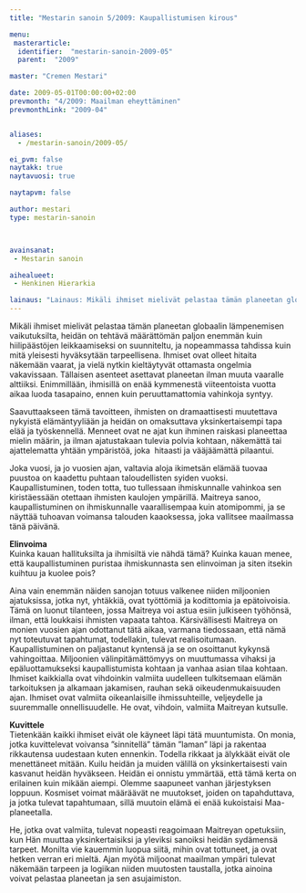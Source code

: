 ```yaml
---
title: "Mestarin sanoin 5/2009: Kaupallistumisen kirous"

menu:
 masterarticle:
  identifier:  "mestarin-sanoin-2009-05"
  parent:  "2009"

master: "Cremen Mestari"

date: 2009-05-01T00:00:00+02:00
prevmonth: "4/2009: Maailman eheyttäminen"
prevmonthLink: "2009-04"


aliases:
  - /mestarin-sanoin/2009-05/

ei_pvm: false
naytakk: true
naytavuosi: true

naytapvm: false

author: mestari
type: mestarin-sanoin



avainsanat:
 - Mestarin sanoin

aihealueet:
 - Henkinen Hierarkia

lainaus: "Lainaus: Mikäli ihmiset mielivät pelastaa tämän planeetan globaalin lämpenemisen vaikutuksilta, heidän on tehtävä määrättömän paljon enemmän kuin hiilipäästöjen leikkaamiseksi on suunniteltu, ja nopeammassa tahdissa kuin mitä yleisesti hyväksytään tarpeellisena."
---
```

<p>Mikäli ihmiset mielivät pelastaa tämän planeetan globaalin lämpenemisen vaikutuksilta, heidän on tehtävä määrättömän paljon enemmän kuin hiilipäästöjen leikkaamiseksi on suunniteltu, ja nopeammassa tahdissa kuin mitä yleisesti hyväksytään tarpeellisena. Ihmiset ovat olleet hitaita näkemään vaarat, ja vielä nytkin kieltäytyvät ottamasta ongelmia vakavissaan. Tällaisen asenteet asettavat planeetan ilman muuta vaaralle alttiiksi. Enimmillään, ihmisillä on enää kymmenestä viiteentoista vuotta aikaa luoda tasapaino, ennen kuin peruuttamattomia vahinkoja syntyy.</p>
<p>Saavuttaakseen tämä tavoitteen, ihmisten on dramaattisesti muutettava nykyistä elämäntyyliään ja heidän on omaksuttava yksinkertaisempi tapa elää ja työskennellä. Menneet ovat ne ajat kun ihminen raiskasi planeettaa mielin määrin, ja ilman ajatustakaan tulevia polvia kohtaan, näkemättä tai ajattelematta yhtään ympäristöä, joka  hitaasti ja vääjäämättä pilaantui.</p>
<p>Joka vuosi, ja jo vuosien ajan, valtavia aloja ikimetsän elämää tuovaa puustoa on kaadettu puhtaan taloudellisten syiden vuoksi. Kaupallistuminen, toden totta, tuo tullessaan ihmiskunnalle vahinkoa sen kiristäessään otettaan ihmisten kaulojen ympärillä. Maitreya sanoo, kaupallistuminen on ihmiskunnalle vaarallisempaa kuin atomipommi, ja se näyttää tuhoavan voimansa talouden kaaoksessa, joka vallitsee maailmassa tänä päivänä.</p>
<p><strong>Elinvoima</strong><br />
Kuinka kauan hallituksilta ja ihmisiltä vie nähdä tämä? Kuinka kauan menee, että kaupallistuminen puristaa ihmiskunnasta sen elinvoiman ja siten itsekin kuihtuu ja kuolee pois?</p>
<p>Aina vain enemmän näiden sanojan totuus valkenee niiden miljoonien ajatuksissa, jotka nyt, yhtäkkiä, ovat työttömiä ja kodittomia ja epätoivoisia. Tämä on luonut tilanteen, jossa Maitreya voi astua esiin julkiseen työhönsä, ilman, että loukkaisi ihmisten vapaata tahtoa. Kärsivällisesti Maitreya on monien vuosien ajan odottanut tätä aikaa, varmana tiedossaan, että nämä nyt toteutuvat tapahtumat, todellakin, tulevat realisoitumaan. Kaupallistuminen on paljastanut kyntensä ja se on osoittanut kykynsä vahingoittaa. Miljoonien välinpitämättömyys on muuttumassa vihaksi ja epäluottamukseksi kaupallistumista kohtaan ja vanhaa asian tilaa kohtaan. Ihmiset kaikkialla ovat vihdoinkin valmiita uudelleen tulkitsemaan elämän tarkoituksen ja alkamaan jakamisen, rauhan sekä oikeudenmukaisuuden ajan. Ihmiset ovat valmiita oikeanlaisille ihmissuhteille, veljeydelle ja suuremmalle onnellisuudelle. He ovat, vihdoin, valmiita Maitreyan kutsulle.</p>
<p><strong>Kuvittele</strong><br />
Tietenkään kaikki ihmiset eivät ole käyneet läpi tätä muuntumista. On monia, jotka kuvittelevat voivansa &#8221;sinnitellä&#8221; tämän &#8221;laman&#8221; läpi ja rakentaa rikkautensa uudestaan kuten ennenkin. Todella rikkaat ja älykkäät eivät ole menettäneet mitään. Kuilu heidän ja muiden välillä on yksinkertaisesti vain kasvanut heidän hyväkseen. Heidän ei onnistu ymmärtää, että tämä kerta on erilainen kuin mikään aiempi. Olemme saapuneet vanhan järjestyksen loppuun. Kosmiset voimat määräävät ne muutokset, joiden on tapahduttava, ja jotka tulevat tapahtumaan, sillä muutoin elämä ei enää kukoistaisi Maa-planeetalla.</p>
<p>He, jotka ovat valmiita, tulevat nopeasti reagoimaan Maitreyan opetuksiin, kun Hän muuttaa yksinkertaisiksi ja yleviksi sanoiksi heidän sydämensä tarpeet. Monilta vie kauemmin luopua siitä, mihin ovat tottuneet, ja ovat hetken verran eri mieltä. Ajan myötä miljoonat maailman ympäri tulevat näkemään tarpeen ja logiikan niiden muutosten taustalla, jotka ainoina voivat pelastaa planeetan ja sen asujaimiston.</p>
